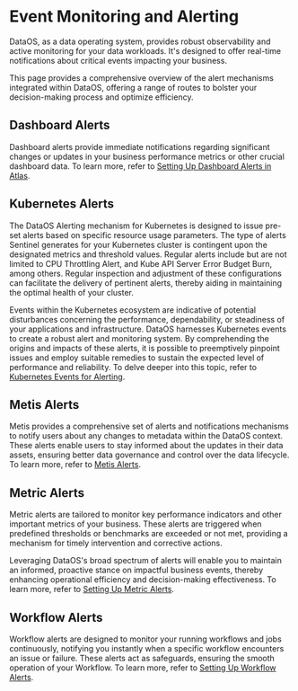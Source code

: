 # Event Monitoring and Alerting
DataOS, as a data operating system, provides robust observability and active monitoring for your data workloads. It's designed to offer real-time notifications about critical events impacting your business.

This page provides a comprehensive overview of the alert mechanisms integrated within DataOS, offering a range of routes to bolster your decision-making process and optimize efficiency. 

## Dashboard Alerts

Dashboard alerts provide immediate notifications regarding significant changes or updates in your business performance metrics or other crucial dashboard data. To learn more, refer to [Setting Up Dashboard Alerts in Atlas](dataos_alerts/dashboard_alerts.md).

## Kubernetes Alerts

The DataOS Alerting mechanism for Kubernetes is designed to issue pre-set alerts based on specific resource usage parameters. The type of alerts Sentinel generates for your Kubernetes cluster is contingent upon the designated metrics and threshold values. Regular alerts include but are not limited to CPU Throttling Alert, and Kube API Server Error Budget Burn, among others. Regular inspection and adjustment of these configurations can facilitate the delivery of pertinent alerts, thereby aiding in maintaining the optimal health of your cluster.

Events within the Kubernetes ecosystem are indicative of potential disturbances concerning the performance, dependability, or steadiness of your applications and infrastructure. DataOS harnesses Kubernetes events to create a robust alert and monitoring system. By comprehending the origins and impacts of these alerts, it is possible to preemptively pinpoint issues and employ suitable remedies to sustain the expected level of performance and reliability. To delve deeper into this topic, refer to [Kubernetes Events for Alerting](dataos_alerts/kubernetes_alerts.md).

## Metis Alerts

Metis provides a comprehensive set of alerts and notifications mechanisms to notify users about any changes to metadata within the DataOS context. These alerts enable users to stay informed about the updates in their data assets, ensuring better data governance and control over the data lifecycle. To learn more, refer to [Metis Alerts](dataos_alerts/metis_alerts.md).  

## Metric Alerts

Metric alerts are tailored to monitor key performance indicators and other important metrics of your business. These alerts are triggered when predefined thresholds or benchmarks are exceeded or not met, providing a mechanism for timely intervention and corrective actions.

Leveraging DataOS's broad spectrum of alerts will enable you to maintain an informed, proactive stance on impactful business events, thereby enhancing operational efficiency and decision-making effectiveness. To learn more, refer to [Setting Up Metric Alerts](dataos_alerts/metric_alerts.md).

## Workflow Alerts

Workflow alerts are designed to monitor your running workflows and jobs continuously, notifying you instantly when a specific workflow encounters an issue or failure. These alerts act as safeguards, ensuring the smooth operation of your Workflow. To learn more, refer to [Setting Up Workflow Alerts](dataos_alerts/workflow_alerts.md).